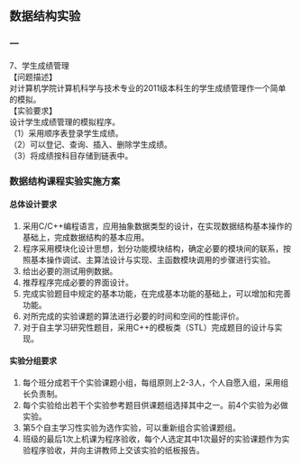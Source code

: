 ## 数据结构实验

### 一
7、学生成绩管理  
【问题描述】  
对计算机学院计算机科学与技术专业的2011级本科生的学生成绩管理作一个简单的模拟。  
【实验要求】  
设计学生成绩管理的模拟程序。  
（1）采用顺序表登录学生成绩。  
（2）可以登记、查询、插入、删除学生成绩。  
（3）将成绩按科目存储到链表中。  

### 数据结构课程实验实施方案

#### 总体设计要求

1. 采用C/C++编程语言，应用抽象数据类型的设计，在实现数据结构基本操作的基础上，完成数据结构的基本应用。
2. 程序采用模块化设计思想，划分功能模块结构，确定必要的模块间的联系，按照基本操作调试、主算法设计与实现、主函数模块调用的步骤进行实验。
3. 给出必要的测试用例数据。
4. 推荐程序完成必要的界面设计。
5. 完成实验题目中规定的基本功能，在完成基本功能的基础上，可以增加和完善功能。
6. 对所完成的实验课题的算法进行必要的时间和空间的性能评价。
7. 对于自主学习研究性题目，采用C++的模板类（STL）完成题目的设计与实现。

#### 实验分组要求

1. 每个班分成若干个实验课题小组，每组原则上2-3人，个人自愿入组，采用组长负责制。
2. 每个实验给出若干个实验参考题目供课题组选择其中之一。前4个实验为必做实验。
3. 第5个自主学习性实验为选作实验，可以重新组合实验课题组。
4. 班级的最后1次上机课为程序验收，每个人选定其中1次最好的实验课题作为实验程序验收，并向主讲教师上交该实验的纸板报告。
